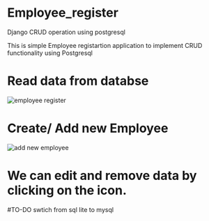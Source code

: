 # Employee_register
Django CRUD operation using postgresql

This is simple Employee registartion application to implement CRUD functionality using Postgresql

# Read data from databse

![employee register](https://user-images.githubusercontent.com/82333746/156820586-621aae31-c86f-428e-bb1e-7346373b70a4.JPG)

# Create/ Add new Employee

![add new employee](https://user-images.githubusercontent.com/82333746/156820590-6bb40fbc-0f68-4bbc-8779-9e69287fe291.JPG)

# We can edit and remove data by clicking on the icon.

#TO-DO swtich from sql lite to mysql
